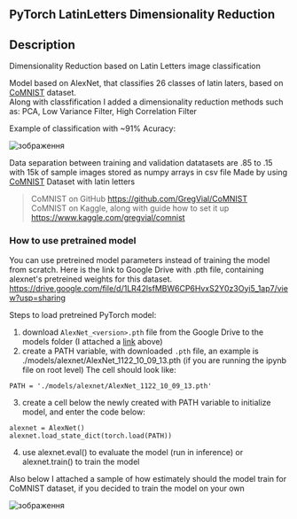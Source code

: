 ## PyTorch LatinLetters Dimensionality Reduction
Description
---
Dimensionality Reduction based on Latin Letters image classification

Model based on AlexNet, that classifies 26 classes of latin laters, based on [CoMNIST](https://github.com/GregVial/CoMNIST) dataset.\
Along with classfification I added a dimensionality reduction methods such as: PCA, Low Variance Filter, High Correlation Filter

Example of classification with ~91% Acuracy:

![зображення](https://user-images.githubusercontent.com/37474734/142851107-cbaac9d4-1570-48a7-9c78-e64857129e5b.png)


Data separation between training and validation datatasets are .85 to .15 with 15k of sample images stored as numpy arrays in csv file
Made by using [CoMNIST](https://github.com/GregVial/CoMNIST) Dataset with latin letters

> CoMNIST on GitHub https://github.com/GregVial/CoMNIST \
> CoMNIST on Kaggle, along with guide how to set it up
> https://www.kaggle.com/gregvial/comnist

### How to use pretrained model
You can use pretreined model parameters instead of training the model from scratch.
Here is the link to Google Drive with .pth file, containing alexnet's pretreined weights for this dataset.
https://drive.google.com/file/d/1LR42lsfMBW6CP6HvxS2Y0z3Oyi5_1ap7/view?usp=sharing

Steps to load pretreined PyTorch model:
1. download `AlexNet_<version>.pth` file from the Google Drive to the models folder (I attached a [link](https://drive.google.com/file/d/1LR42lsfMBW6CP6HvxS2Y0z3Oyi5_1ap7/view?usp=sharing) above)
2. create a PATH variable, with downloaded `.pth` file, an example is ./models/alexnet/AlexNet_1122_10_09_13.pth (if you are running the ipynb file on root level)
The cell should look like:
```
PATH = './models/alexnet/AlexNet_1122_10_09_13.pth'
```
3. create a cell below the newly created with PATH variable to initialize model, and enter the code below:
    
```
alexnet = AlexNet()
alexnet.load_state_dict(torch.load(PATH))
```

4. use alexnet.eval() to evaluate the model (run in inference) or alexnet.train() to train the model

Also below I attached a sample of how estimately should the model train for CoMNIST dataset, if you decided to train the model on your own

![зображення](https://user-images.githubusercontent.com/37474734/142851130-ef97eede-599a-435e-9420-a9e7ed0e7bf0.png)

